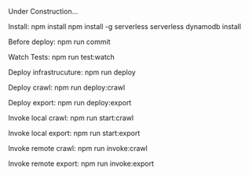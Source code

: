 Under Construction...

Install:
npm install
npm install -g serverless
serverless dynamodb install

Before deploy:
npm run commit

Watch Tests:
npm run test:watch

Deploy infrastrucuture:
npm run deploy

Deploy crawl:
npm run deploy:crawl

Deploy export:
npm run deploy:export

Invoke local crawl:
npm run start:crawl

Invoke local export:
npm run start:export

Invoke remote crawl:
npm run invoke:crawl

Invoke remote export:
npm run invoke:export